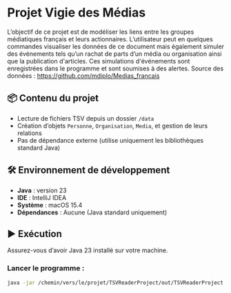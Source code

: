 # Projet Vigie des Médias

L’objectif de ce projet est de modéliser les liens entre les groupes médiatiques français et leurs actionnaires.
L’utilisateur peut en quelques commandes visualiser les données de ce document mais également simuler des événements tels qu’un rachat de parts d’un média ou organisation ainsi que la publication d'articles. Ces simulations d'événements sont enregistrées dans le programme et sont soumises à des alertes.
Source des données : https://github.com/mdiplo/Medias_francais

## 📦 Contenu du projet

- Lecture de fichiers TSV depuis un dossier `/data`
- Création d’objets `Personne`, `Organisation`, `Media`, et gestion de leurs relations
- Pas de dépendance externe (utilise uniquement les bibliothèques standard Java)

## 🛠️ Environnement de développement

- **Java** : version 23
- **IDE** : IntelliJ IDEA
- **Système** : macOS 15.4
- **Dépendances** : Aucune (Java standard uniquement)


## ▶️ Exécution

Assurez-vous d’avoir Java 23 installé sur votre machine.

### Lancer le programme :
```bash
java -jar /chemin/vers/le/projet/TSVReaderProject/out/TSVReaderProject.jar
